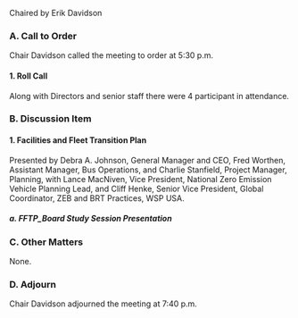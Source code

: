 Chaired by Erik Davidson

### A. Call to Order

Chair Davidson called the meeting to order at 5:30 p.m.

#### 1. Roll Call

Along with Directors and senior staff there were 4 participant in attendance.

### B. Discussion Item

#### 1. Facilities and Fleet Transition Plan

Presented by Debra A. Johnson, General Manager and CEO, Fred Worthen, Assistant Manager, Bus Operations, and Charlie Stanfield, Project Manager, Planning, with Lance MacNiven, Vice President, National Zero Emission Vehicle Planning Lead, and Cliff Henke, Senior Vice President, Global Coordinator, ZEB and BRT Practices, WSP USA.

##### a. FFTP_Board Study Session Presentation

### C. Other Matters

None.

### D. Adjourn

Chair Davidson adjourned the meeting at 7:40 p.m.